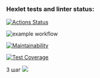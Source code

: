 ### Hexlet tests and linter status:

[![Actions Status](https://github.com/Aleksey-Belov/frontend-project-46/workflows/hexlet-check/badge.svg)](https://github.com/Aleksey-Belov/frontend-project-46/actions)

![example workflow](https://github.com/Aleksey-Belov/frontend-project-46/actions/workflows/frontend-project-46.yml/badge.svg)

[![Maintainability](https://api.codeclimate.com/v1/badges/aac429031ad75c4f9757/maintainability)](https://codeclimate.com/github/Aleksey-Belov/frontend-project-46/maintainability)

[![Test Coverage](https://api.codeclimate.com/v1/badges/aac429031ad75c4f9757/test_coverage)](https://codeclimate.com/github/Aleksey-Belov/frontend-project-46/test_coverage)

3 шаг
<a href="https://asciinema.org/a/j5nsPtuCQtqkq7j37Qk9RrqiZ" target="_blank"><img src="https://asciinema.org/a/j5nsPtuCQtqkq7j37Qk9RrqiZ.svg" /></a>
